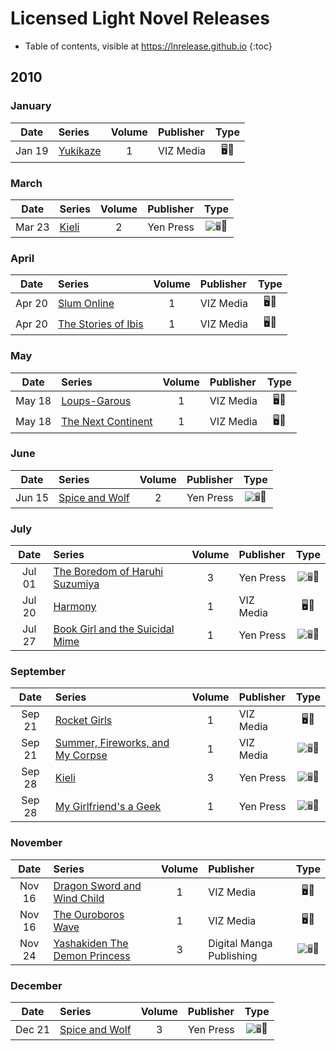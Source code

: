 # Licensed Light Novel Releases

- Table of contents, visible at https://lnrelease.github.io
{:toc}

## 2010

### January

Date|Series|Volume|Publisher|Type|
:---:|:---|:---:|:---|:---:|
Jan 19|[Yukikaze](https://www.viz.com/read/novel/yukikaze/product/2308/paperback)|1|VIZ Media|🖥️📖|

### March

Date|Series|Volume|Publisher|Type|
:---:|:---|:---:|:---|:---:|
Mar 23|[Kieli](https://yenpress.com/titles/9780759529304-kieli-vol-2-light-novel-white-wake-on-the-sand)|2|Yen Press|<input class="spacer" alt="🖥️" type="image" disabled>📖|

### April

Date|Series|Volume|Publisher|Type|
:---:|:---|:---:|:---|:---:|
Apr 20|[Slum Online](https://www.viz.com/read/novel/slum-online-novel-paperback/product/2515/paperback)|1|VIZ Media|🖥️📖|
Apr 20|[The Stories of Ibis](https://www.viz.com/read/novel/stories-of-ibis/product/2514/paperback)|1|VIZ Media|🖥️📖|

### May

Date|Series|Volume|Publisher|Type|
:---:|:---|:---:|:---|:---:|
May 18|[Loups-Garous](https://www.viz.com/read/novel/loups-garous/product/2292/paperback)|1|VIZ Media|🖥️📖|
May 18|[The Next Continent](https://www.viz.com/read/novel/next-continent-novel-paperback/product/2513/paperback)|1|VIZ Media|🖥️📖|

### June

Date|Series|Volume|Publisher|Type|
:---:|:---|:---:|:---|:---:|
Jun 15|[Spice and Wolf](https://yenpress.com/titles/9780759531062-spice-and-wolf-vol-2-light-novel)|2|Yen Press|<input class="spacer" alt="🖥️" type="image" disabled>📖|

### July

Date|Series|Volume|Publisher|Type|
:---:|:---|:---:|:---|:---:|
Jul 01|[The Boredom of Haruhi Suzumiya](https://yenpress.com/titles/9780316038867-the-boredom-of-haruhi-suzumiya-light-novel)|3|Yen Press|<input class="spacer" alt="🖥️" type="image" disabled>📖|
Jul 20|[Harmony](https://www.viz.com/read/novel/harmony/product/2539/paperback)|1|VIZ Media|🖥️📖|
Jul 27|[Book Girl and the Suicidal Mime](https://yenpress.com/titles/9780316076906-book-girl-and-the-suicidal-mime-light-novel)|1|Yen Press|<input class="spacer" alt="🖥️" type="image" disabled>📖|

### September

Date|Series|Volume|Publisher|Type|
:---:|:---|:---:|:---|:---:|
Sep 21|[Rocket Girls](https://www.viz.com/read/novel/rocket-girls/product/2538/paperback)|1|VIZ Media|🖥️📖|
Sep 21|[Summer, Fireworks, and My Corpse](https://www.viz.com/read/novel/summer-fireworks-and-my-corpse-novel-paperback/product/2540/paperback)|1|VIZ Media|<input class="spacer" alt="🖥️" type="image" disabled>📖|
Sep 28|[Kieli](https://yenpress.com/titles/9780759529311-kieli-vol-3-light-novel-prisoners-bound-for-another-planet)|3|Yen Press|<input class="spacer" alt="🖥️" type="image" disabled>📖|
Sep 28|[My Girlfriend's a Geek](https://yenpress.com/titles/9780759531710-my-girlfriend-s-a-geek-vol-1-light-novel)|1|Yen Press|<input class="spacer" alt="🖥️" type="image" disabled>📖|

### November

Date|Series|Volume|Publisher|Type|
:---:|:---|:---:|:---|:---:|
Nov 16|[Dragon Sword and Wind Child](https://www.viz.com/read/novel/dragon-sword-and-wind-child/product/2461/paperback)|1|VIZ Media|🖥️📖|
Nov 16|[The Ouroboros Wave](https://www.viz.com/read/novel/ouroboros-wave/product/2541/paperback)|1|VIZ Media|🖥️📖|
Nov 24|[Yashakiden The Demon Princess](https://legacy.rightstufanime.com/Yashakiden-The-Demon-Princess-Novel-3_3)|3|Digital Manga Publishing|<input class="spacer" alt="🖥️" type="image" disabled>📖|

### December

Date|Series|Volume|Publisher|Type|
:---:|:---|:---:|:---|:---:|
Dec 21|[Spice and Wolf](https://yenpress.com/titles/9780759531079-spice-and-wolf-vol-3-light-novel)|3|Yen Press|<input class="spacer" alt="🖥️" type="image" disabled>📖|
